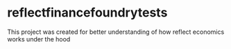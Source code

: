 # reflectfinancefoundrytests
This project was created for better understanding of how reflect economics works under the hood

